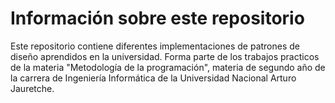 # Información sobre este repositorio

Este repositorio contiene diferentes implementaciones de patrones de diseño aprendidos en la universidad.
Forma parte de los trabajos practicos de la materia "Metodología de la programación", materia de segundo año de la carrera de Ingeniería Informática de la Universidad Nacional Arturo Jauretche.
